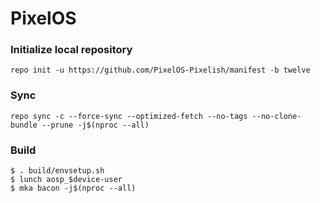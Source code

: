 # PixelOS #

### Initialize local repository ###
```
repo init -u https://github.com/PixelOS-Pixelish/manifest -b twelve
```

### Sync ###
```
repo sync -c --force-sync --optimized-fetch --no-tags --no-clone-bundle --prune -j$(nproc --all)
```

### Build ###

```
$ . build/envsetup.sh
$ lunch aosp_$device-user
$ mka bacon -j$(nproc --all)
```
